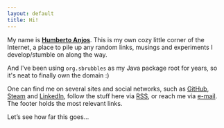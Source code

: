 ```yaml
---
layout: default
title: Hi!
---
```


My name is **<a href="https://sbrubbles.org/" class="h-card" rel="me">Humberto Anjos</a>**. This is my own cozy little corner of the Internet, a place to pile up any random links, musings and experiments I develop/stumble on along the way. 

And I've been using `org.sbrubbles` as my Java package root for years, so it's neat to finally own the domain :) 

One can find me on several sites and social networks, such as [GitHub](https://github.com/hanjos), [Steam](https://steamcommunity.com/id/topunchgarlic) and [LinkedIn](https://www.linkedin.com/in/humberto-anjos-7b005b95/), follow the stuff here via [RSS](/feed.xml), or reach me via [e-mail](mailto:h.anjos@sbrubbles.org). The footer holds the most relevant links.

Let’s see how far this goes...
